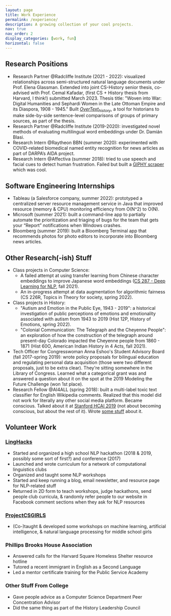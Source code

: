 ```yaml
---
layout: page
title: Work Experience
permalink: /experience/
description: A growing collection of your cool projects.
nav: true
nav_order: 2
display_categories: [work, fun]
horizontal: false
---
```


## Research Positions
- Research Partner @Radcliffe Institute (2021 - 2022): visualized relationships across semi-structured natural language documents under Prof. Elena Glassman. Extended into joint CS-History senior thesis, co-advised with Prof. Cemal Kafadar, (first CS + History thesis from Harvard, I think!) submitted March 2023. Thesis title: "Woven into War: Digital Humanities and Sephardi Women in the Late Ottoman Empire and its Diaspora, 1908 - 1945." Built [*OverText<sub>history</sub>*](https://github.com/ENSCMA2/overtext-history), a tool for historians to make side-by-side sentence-level comparisons of groups of primary sources, as part of the thesis.
- Research Partner @Radcliffe Institute (2019-2020): investigated novel methods of evaluating multilingual word embeddings under Dr. Damián Blasi.
- Research Intern @Raytheon BBN (summer 2020): experimented with COVID-related biomedical named entity recognition for news articles as part of DARPA’s AIDA project.
- Research Intern @Affectiva (summer 2018): tried to use speech and facial cues to detect human frustration. Failed but built a [GIPHY scraper](https://github.com/ENSCMA2/giphy-scraper) which was cool.
## Software Engineering Internships
- Tableau (a Salesforce company, summer 2022): prototyped a centralized server resource management service in Java that improved resource (memory & CPU) monitoring efficiency from O(N^2) to O(N).
- Microsoft (summer 2021): built a command-line app to partially automate the prioritization and triaging of bugs for the team that gets your “Report” notifications when Windows crashes.
- Bloomberg (summer 2019): built a Bloomberg Terminal app that recommends photos for photo editors to incorporate into Bloomberg news articles.
## Other Research(-ish) Stuff
- Class projects in Computer Science:
  - A failed attempt at using transfer learning from Chinese character embeddings to improve Japanese word embeddings ([CS 287 - Deep Learning for NLP](https://harvard-iacs.github.io/CS287/), fall 2021).
  - An in-progress attempt at data augmentation for algorithmic fairness (CS 226R, Topics in Theory for society, spring 2022).
- Class projects in History:
  - "Autism and Emotion in the Public Eye, 1943 - 2019": a historical investigation of public perceptions of emotions and emotionality associated with autism from 1943 to 2019 (Hist 12P, History of Emotions, spring 2022).
  - "Colonial Communication: The Telegraph and the Cheyenne People": an exploration of how the construction of the telegraph around present-day Colorado impacted the Cheyenne people from 1860 - 1871 (Hist 60O, American Indian History in 4 Acts, fall 2021).
- Tech Officer for Congresswoman Anna Eshoo's Student Advisory Board (fall 2017-spring 2019): wrote policy proposals for bilingual education and regulating personal data acquisition (those were two different proposals, just to be extra clear). They're sitting somewhere in the Library of Congress. Learned what a categorical grant was and answered a question about it on the spot at the 2019 Modeling the Future Challenge (won 1st place).
- Research Fellow @AI4ALL (spring 2018): built a multi-label toxic text classifier for English Wikipedia comments. Realized that this model did not work for literally any other social media platform. Became conscious. Talked about it at [Stanford HCAI 2019](https://medium.com/stanfords-gdpi/the-future-of-human-centered-ai-governance-innovation-and-protection-of-human-rights-5c371f195232) (not about becoming conscious, but about the rest of it). Wrote [some stuff](https://medium.com/ai4allorg/making-the-internet-a-safer-place-with-ai-f97cf46b3f16) about it.
## Volunteer Work
### [LingHacks](http://linghacks.tech)
- Started and organized a high school NLP hackathon (2018 & 2019, possibly some sort of first?) and conference (2017)
- Launched and wrote curriculum for a network of computational linguistics clubs
- Organized and taught some NLP workshops
- Started and keep running a blog, email newsletter, and resource page for NLP-related stuff
- Returned in 2D form to teach workshops, judge hackathons, send people club curricula, & randomly refer people to our website in Facebook comment sections when they ask for NLP resources
### [ProjectCSGIRLS](https://projectcsgirls.org)
- (Co-)taught & developed some workshops on machine learning, artificial intelligence, & natural language processing for middle school girls
### Phillips Brooks House Association
- Answered calls for the Harvard Square Homeless Shelter resource hotline
- Tutored a recent immigrant in English as a Second Language
- Led a mentor certificate training for the Public Service Academy
### Other Stuff From College
- Gave people advice as a Computer Science Department Peer Concentration Advisor
- Did the same thing as part of the History Leadership Council

